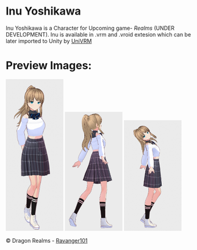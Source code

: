 # Inu Yoshikawa
Inu Yoshikawa is a Character for Upcoming game- *Realms* (UNDER DEVELOPMENT). Inu is available in .vrm and .vroid extesion which can be later imported to Unity by <a href="https://github.com/vrm-c/UniVRM">UniVRM</a>
# Preview Images:
<p float="left">
<img src="/1.png" width=30% height=50%>
<img src="/5.png" width=30% height=50%>
<img src="/6.png" width=30% height=50%>
</p>


© Dragon Realms - [Ravanger101](https://github.com/Ravanger101)


